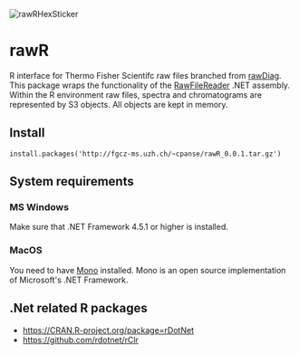 ![rawRHexSticker](https://github.com/cpanse/rawR/blob/master/rawRcolor10%25.png)

# rawR
R interface for Thermo Fisher Scientifc raw files branched from [rawDiag](https://github.com/fgcz/rawDiag). This package wraps the functionality of the [RawFileReader](https://planetorbitrap.com/rawfilereader) .NET assembly. Within the R environment raw files, spectra and chromatograms are represented by S3 objects. All objects are kept in memory. 

## Install

```{r}
install.packages('http://fgcz-ms.uzh.ch/~cpanse/rawR_0.0.1.tar.gz')
```

## System requirements

### MS Windows

Make sure that .NET Framework 4.5.1 or higher is installed.

### MacOS

You need to have [Mono](https://www.mono-project.com) installed. Mono is an open source implementation of Microsoft's .NET Framework.

## .Net related R packages

- https://CRAN.R-project.org/package=rDotNet 
- https://github.com/rdotnet/rClr
